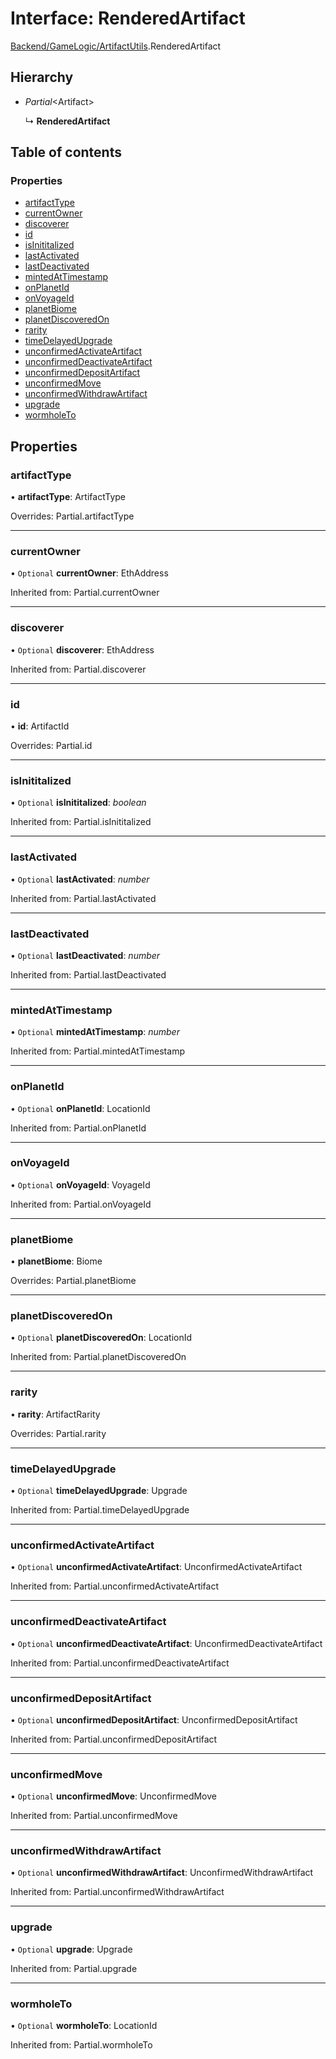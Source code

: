 # Interface: RenderedArtifact

[Backend/GameLogic/ArtifactUtils](../modules/backend_gamelogic_artifactutils.md).RenderedArtifact

## Hierarchy

- _Partial_<Artifact\>

  ↳ **RenderedArtifact**

## Table of contents

### Properties

- [artifactType](backend_gamelogic_artifactutils.renderedartifact.md#artifacttype)
- [currentOwner](backend_gamelogic_artifactutils.renderedartifact.md#currentowner)
- [discoverer](backend_gamelogic_artifactutils.renderedartifact.md#discoverer)
- [id](backend_gamelogic_artifactutils.renderedartifact.md#id)
- [isInititalized](backend_gamelogic_artifactutils.renderedartifact.md#isinititalized)
- [lastActivated](backend_gamelogic_artifactutils.renderedartifact.md#lastactivated)
- [lastDeactivated](backend_gamelogic_artifactutils.renderedartifact.md#lastdeactivated)
- [mintedAtTimestamp](backend_gamelogic_artifactutils.renderedartifact.md#mintedattimestamp)
- [onPlanetId](backend_gamelogic_artifactutils.renderedartifact.md#onplanetid)
- [onVoyageId](backend_gamelogic_artifactutils.renderedartifact.md#onvoyageid)
- [planetBiome](backend_gamelogic_artifactutils.renderedartifact.md#planetbiome)
- [planetDiscoveredOn](backend_gamelogic_artifactutils.renderedartifact.md#planetdiscoveredon)
- [rarity](backend_gamelogic_artifactutils.renderedartifact.md#rarity)
- [timeDelayedUpgrade](backend_gamelogic_artifactutils.renderedartifact.md#timedelayedupgrade)
- [unconfirmedActivateArtifact](backend_gamelogic_artifactutils.renderedartifact.md#unconfirmedactivateartifact)
- [unconfirmedDeactivateArtifact](backend_gamelogic_artifactutils.renderedartifact.md#unconfirmeddeactivateartifact)
- [unconfirmedDepositArtifact](backend_gamelogic_artifactutils.renderedartifact.md#unconfirmeddepositartifact)
- [unconfirmedMove](backend_gamelogic_artifactutils.renderedartifact.md#unconfirmedmove)
- [unconfirmedWithdrawArtifact](backend_gamelogic_artifactutils.renderedartifact.md#unconfirmedwithdrawartifact)
- [upgrade](backend_gamelogic_artifactutils.renderedartifact.md#upgrade)
- [wormholeTo](backend_gamelogic_artifactutils.renderedartifact.md#wormholeto)

## Properties

### artifactType

• **artifactType**: ArtifactType

Overrides: Partial.artifactType

---

### currentOwner

• `Optional` **currentOwner**: EthAddress

Inherited from: Partial.currentOwner

---

### discoverer

• `Optional` **discoverer**: EthAddress

Inherited from: Partial.discoverer

---

### id

• **id**: ArtifactId

Overrides: Partial.id

---

### isInititalized

• `Optional` **isInititalized**: _boolean_

Inherited from: Partial.isInititalized

---

### lastActivated

• `Optional` **lastActivated**: _number_

Inherited from: Partial.lastActivated

---

### lastDeactivated

• `Optional` **lastDeactivated**: _number_

Inherited from: Partial.lastDeactivated

---

### mintedAtTimestamp

• `Optional` **mintedAtTimestamp**: _number_

Inherited from: Partial.mintedAtTimestamp

---

### onPlanetId

• `Optional` **onPlanetId**: LocationId

Inherited from: Partial.onPlanetId

---

### onVoyageId

• `Optional` **onVoyageId**: VoyageId

Inherited from: Partial.onVoyageId

---

### planetBiome

• **planetBiome**: Biome

Overrides: Partial.planetBiome

---

### planetDiscoveredOn

• `Optional` **planetDiscoveredOn**: LocationId

Inherited from: Partial.planetDiscoveredOn

---

### rarity

• **rarity**: ArtifactRarity

Overrides: Partial.rarity

---

### timeDelayedUpgrade

• `Optional` **timeDelayedUpgrade**: Upgrade

Inherited from: Partial.timeDelayedUpgrade

---

### unconfirmedActivateArtifact

• `Optional` **unconfirmedActivateArtifact**: UnconfirmedActivateArtifact

Inherited from: Partial.unconfirmedActivateArtifact

---

### unconfirmedDeactivateArtifact

• `Optional` **unconfirmedDeactivateArtifact**: UnconfirmedDeactivateArtifact

Inherited from: Partial.unconfirmedDeactivateArtifact

---

### unconfirmedDepositArtifact

• `Optional` **unconfirmedDepositArtifact**: UnconfirmedDepositArtifact

Inherited from: Partial.unconfirmedDepositArtifact

---

### unconfirmedMove

• `Optional` **unconfirmedMove**: UnconfirmedMove

Inherited from: Partial.unconfirmedMove

---

### unconfirmedWithdrawArtifact

• `Optional` **unconfirmedWithdrawArtifact**: UnconfirmedWithdrawArtifact

Inherited from: Partial.unconfirmedWithdrawArtifact

---

### upgrade

• `Optional` **upgrade**: Upgrade

Inherited from: Partial.upgrade

---

### wormholeTo

• `Optional` **wormholeTo**: LocationId

Inherited from: Partial.wormholeTo
